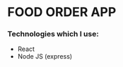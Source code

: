 <h1>FOOD ORDER APP</h1>
<h3>Technologies which I use:</h3>
<ul>
  <li>React</li>
  <li> Node JS (express) </li>
</ul>
